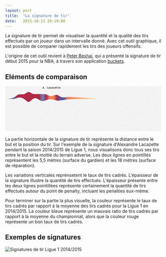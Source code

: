 ```yaml
---
layout: post
title:  "La signature de tir"
date:   2015-10-11 20:19:08
---
```


La signature de tir permet de visualiser la quantité et la qualité des tirs effectués par un joueur
dans un intervalle donné. Avec cet outil graphique, il est possible de comparer rapidement les tirs
des joueurs offensifs.

L'origine de cet outil revient à [Peter Beshai](https://twitter.com/pbesh "@pbesh"), qui
a présenté la signature de tir début 2015 pour la NBA, à travers son application
[buckets](http://peterbeshai.com/buckets/ "Buckets NBA").

## Eléments de comparaison

![Signature de tir Lacazette 2014](/img/posts/20151011_signature_de_tir/signature_lacagette_2014.png)

La partie horizontale de la signature de tir représente la distance entre le but et la position du tir.
Sur l'exemple de la signature d'Alexandre Lacazette pendant la saison 2014/2015 de Ligue 1, nous
visualisons donc tous ses tirs entre le but et la moitié du terrain adverse. Les deux lignes en
pointillés représentent les 5,5 mètres (surface du gardien) et les 18 mètres (surface de réparation).

Les variations verticales reprénsetent le taux de tirs cadrés. L'épaisseur de la signature illustre
la quantité de tirs effectués. L'épaisseur présente entre les deux lignes pointillées représente
certainement la quantité de tirs effectués autour du point de penalty, incluant les penalties eux-même.

Pour terminer sur la partie la plus visuelle, la couleur représente le taux de tirs cadrés par rapport
à la moyenne des tirs cadrés pour la Ligue 1 en 2014/2015. La couleur bleue représente un mauvais ratio
de tirs cadrés par rapport à la moyenne du championnat, alors que la couleur rouge représente un bon taux
de tirs cadrés.

## Exemples de signatures

![Signatures de tir Ligue 1 2014/2015](/img/posts/20151011_signature_de_tir/signatures.png)
